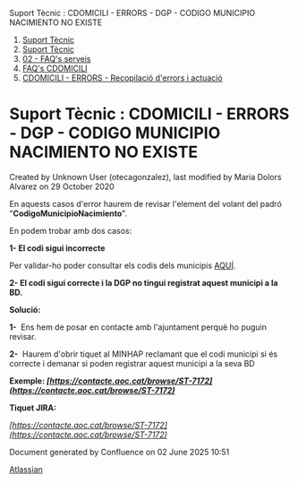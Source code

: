 Suport Tècnic : CDOMICILI - ERRORS - DGP - CODIGO MUNICIPIO NACIMIENTO NO EXISTE  

1.  [Suport Tècnic](index.html)
2.  [Suport Tècnic](13893782.html)
3.  [02 - FAQ's serveis](26313393.html)
4.  [FAQ's CDOMICILI](28705548.html)
5.  [CDOMICILI - ERRORS - Recopilació d'errors i actuació](36340023.html)

Suport Tècnic : CDOMICILI - ERRORS - DGP - CODIGO MUNICIPIO NACIMIENTO NO EXISTE
================================================================================

Created by Unknown User (otecagonzalez), last modified by Maria Dolors Alvarez on 29 October 2020

En aquests casos d'error haurem de revisar l'element del volant del padró "**CodigoMunicipioNacimiento**".

En podem trobar amb dos casos: 

**1- El codi sigui incorrecte**

Per validar-ho poder consultar els codis dels municipis [AQUÍ](https://www.ine.es/daco/daco42/codmun/codmun19/19codmun.xlsx).

  

**2- El codi sigui correcte i la DGP no tingui registrat aquest municipi a la BD.**

  

**Solució:**

**1-**  Ens hem de posar en contacte amb l'ajuntament perquè ho puguin revisar.

**2-**  Haurem d'obrir tiquet al MINHAP reclamant que el codi municipi si és correcte i demanar si poden registrar aquest municipi a la seva BD

**Exemple: _[https://contacte.aoc.cat/browse/ST-7172](https://contacte.aoc.cat/browse/ST-7172)_**

  

**Tiquet JIRA:** 

_[https://contacte.aoc.cat/browse/ST-7172](https://contacte.aoc.cat/browse/ST-7172)_

Document generated by Confluence on 02 June 2025 10:51

[Atlassian](http://www.atlassian.com/)